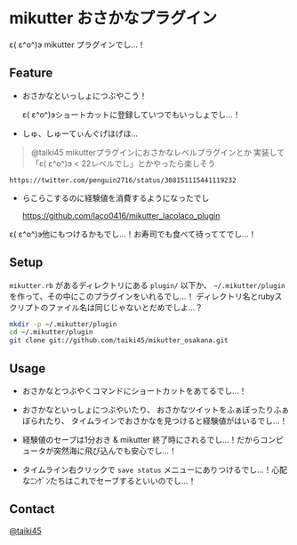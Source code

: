 # mikutter おさかなプラグイン
ε( ε^o^)э mikutter プラグインでし…！

## Feature
* おさかなといっしょにつぶやこう！

    ε( ε^o^)эショートカットに登録していつでもいっしょでし…！

* しゅ、しゅーてぃんぐげほげほ…
>@taiki45 mikutterプラグインにおさかなレベルプラグインとか
>実装して「ε( ε^o^)э < 22レベルでし」とかやったら楽しそう

    https://twitter.com/penguin2716/status/308151115441119232

* らこらこするのに経験値を消費するようになったでし

    https://github.com/laco0416/mikutter_lacolaco_plugin

ε( ε^o^)э他にもつけるかもでし…！お寿司でも食べて待っててでし…！

## Setup
`mikutter.rb` があるディレクトリにある `plugin/` 以下か、
`~/.mikutter/plugin` を作って、その中にこのプラグインをいれるでし…！
ディレクトリ名とrubyスクリプトのファイル名は同じじゃないとだめでしよ…？

```sh
mkdir -p ~/.mikutter/plugin
cd ~/.mikutter/plugin
git clone git://github.com/taiki45/mikutter_osakana.git
```

## Usage
* おさかなとつぶやくコマンドにショートカットをあてるでし…！

* おさかなといっしょにつぶやいたり、
  おさかなツイットをふぁぼったりふぁぼられたり、
  タイムラインでおさかなを見つけると経験値がはいるでし…！

* 経験値のセーブは1分おき & mikutter 終了時にされるでし…！だからコンピュータが突然海に飛び込んでも安心でし…！

* タイムライン右クリックで `save status` メニューにありつけるでし…！心配なﾆﾝｹﾞﾝたちはこれでセーブするといいのでし…！

## Contact
[@taiki45](https://twitter.com/taiki45)
